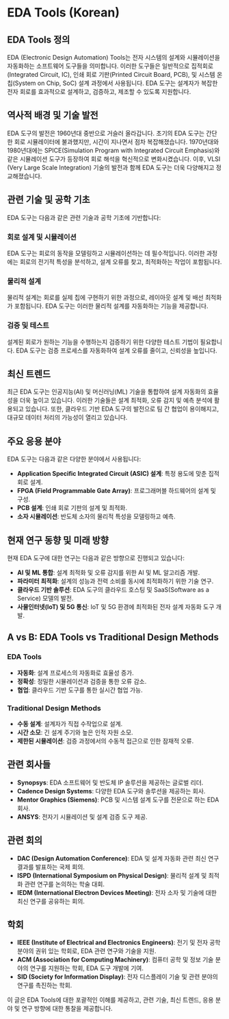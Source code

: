 # EDA Tools (Korean)

## EDA Tools 정의

EDA (Electronic Design Automation) Tools는 전자 시스템의 설계와 시뮬레이션을 자동화하는 소프트웨어 도구들을 의미합니다. 이러한 도구들은 일반적으로 집적회로(Integrated Circuit, IC), 인쇄 회로 기판(Printed Circuit Board, PCB), 및 시스템 온 칩(System on Chip, SoC) 설계 과정에서 사용됩니다. EDA 도구는 설계자가 복잡한 전자 회로를 효과적으로 설계하고, 검증하고, 제조할 수 있도록 지원합니다.

## 역사적 배경 및 기술 발전

EDA 도구의 발전은 1960년대 중반으로 거슬러 올라갑니다. 초기의 EDA 도구는 간단한 회로 시뮬레이터에 불과했지만, 시간이 지나면서 점차 복잡해졌습니다. 1970년대와 1980년대에는 SPICE(Simulation Program with Integrated Circuit Emphasis)와 같은 시뮬레이션 도구가 등장하여 회로 해석을 혁신적으로 변화시켰습니다. 이후, VLSI (Very Large Scale Integration) 기술의 발전과 함께 EDA 도구는 더욱 다양해지고 정교해졌습니다.

## 관련 기술 및 공학 기초

EDA 도구는 다음과 같은 관련 기술과 공학 기초에 기반합니다:

### 회로 설계 및 시뮬레이션

EDA 도구는 회로의 동작을 모델링하고 시뮬레이션하는 데 필수적입니다. 이러한 과정에는 회로의 전기적 특성을 분석하고, 설계 오류를 찾고, 최적화하는 작업이 포함됩니다.

### 물리적 설계

물리적 설계는 회로를 실제 칩에 구현하기 위한 과정으로, 레이아웃 설계 및 배선 최적화가 포함됩니다. EDA 도구는 이러한 물리적 설계를 자동화하는 기능을 제공합니다.

### 검증 및 테스트

설계된 회로가 원하는 기능을 수행하는지 검증하기 위한 다양한 테스트 기법이 필요합니다. EDA 도구는 검증 프로세스를 자동화하여 설계 오류를 줄이고, 신뢰성을 높입니다.

## 최신 트렌드

최근 EDA 도구는 인공지능(AI) 및 머신러닝(ML) 기술을 통합하여 설계 자동화의 효율성을 더욱 높이고 있습니다. 이러한 기술들은 설계 최적화, 오류 감지 및 예측 분석에 활용되고 있습니다. 또한, 클라우드 기반 EDA 도구의 발전으로 팀 간 협업이 용이해지고, 대규모 데이터 처리의 가능성이 열리고 있습니다.

## 주요 응용 분야

EDA 도구는 다음과 같은 다양한 분야에서 사용됩니다:

- **Application Specific Integrated Circuit (ASIC) 설계**: 특정 용도에 맞춘 집적 회로 설계.
- **FPGA (Field Programmable Gate Array)**: 프로그래머블 하드웨어의 설계 및 구성.
- **PCB 설계**: 인쇄 회로 기판의 설계 및 최적화.
- **소자 시뮬레이션**: 반도체 소자의 물리적 특성을 모델링하고 예측.

## 현재 연구 동향 및 미래 방향

현재 EDA 도구에 대한 연구는 다음과 같은 방향으로 진행되고 있습니다:

- **AI 및 ML 통합**: 설계 최적화 및 오류 감지를 위한 AI 및 ML 알고리즘 개발.
- **파라미터 최적화**: 설계의 성능과 전력 소비를 동시에 최적화하기 위한 기술 연구.
- **클라우드 기반 솔루션**: EDA 도구의 클라우드 호스팅 및 SaaS(Software as a Service) 모델의 발전.
- **사물인터넷(IoT) 및 5G 통신**: IoT 및 5G 환경에 최적화된 전자 설계 자동화 도구 개발.

## A vs B: EDA Tools vs Traditional Design Methods

### EDA Tools

- **자동화**: 설계 프로세스의 자동화로 효율성 증가.
- **정확성**: 정밀한 시뮬레이션과 검증을 통한 오류 감소.
- **협업**: 클라우드 기반 도구를 통한 실시간 협업 가능.

### Traditional Design Methods

- **수동 설계**: 설계자가 직접 수작업으로 설계.
- **시간 소모**: 긴 설계 주기와 높은 인적 자원 소모.
- **제한된 시뮬레이션**: 검증 과정에서의 수동적 접근으로 인한 잠재적 오류.

## 관련 회사들

- **Synopsys**: EDA 소프트웨어 및 반도체 IP 솔루션을 제공하는 글로벌 리더.
- **Cadence Design Systems**: 다양한 EDA 도구와 솔루션을 제공하는 회사.
- **Mentor Graphics (Siemens)**: PCB 및 시스템 설계 도구를 전문으로 하는 EDA 회사.
- **ANSYS**: 전자기 시뮬레이션 및 설계 검증 도구 제공.

## 관련 회의

- **DAC (Design Automation Conference)**: EDA 및 설계 자동화 관련 최신 연구 결과를 발표하는 국제 회의.
- **ISPD (International Symposium on Physical Design)**: 물리적 설계 및 최적화 관련 연구를 논의하는 학술 대회.
- **IEDM (International Electron Devices Meeting)**: 전자 소자 및 기술에 대한 최신 연구를 공유하는 회의.

## 학회

- **IEEE (Institute of Electrical and Electronics Engineers)**: 전기 및 전자 공학 분야의 권위 있는 학회로, EDA 관련 연구와 기술을 지원.
- **ACM (Association for Computing Machinery)**: 컴퓨터 공학 및 정보 기술 분야의 연구를 지원하는 학회, EDA 도구 개발에 기여.
- **SID (Society for Information Display)**: 전자 디스플레이 기술 및 관련 분야의 연구를 촉진하는 학회.

이 글은 EDA Tools에 대한 포괄적인 이해를 제공하고, 관련 기술, 최신 트렌드, 응용 분야 및 연구 방향에 대한 통찰을 제공합니다.